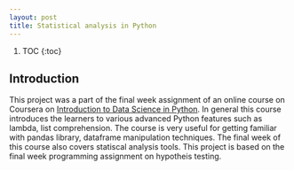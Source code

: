 ```yaml
---
layout: post
title: Statistical analysis in Python
---
```


1. TOC
{:toc}

## Introduction

This project was a part of the final week assignment of an online course on Coursera on [Introduction to Data Science in Python](https://www.coursera.org/learn/python-data-analysis/). In general this course introduces the learners to various advanced Python features such as lambda, list comprehension. The course is very useful for getting familiar with pandas library, dataframe manipulation techniques. The final week of this course also covers statiscal analysis tools. This project is based on the final week programming assignment on hypotheis testing.
